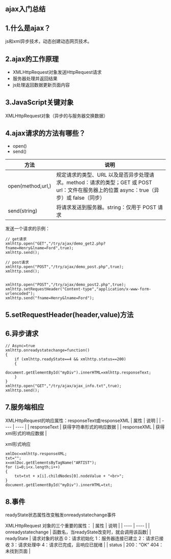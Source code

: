## ajax入门总结

## 1.什么是ajax？
js和xml异步技术，动态创建动态网页技术。

## 2.ajax的工作原理
- XMLHttpRequest对象发送HttpRequest请求  
- 服务器处理并返回结果  
- js处理返回数据更新页面内容

## 3.JavaScript关键对象
XMLHttpRequest对象（异步的与服务器交换数据）

## 4.ajax请求的方法有哪些？
- open()
- send()  

| 方法 | 说明 |
| ---- | ---- |
| open(method,url,) | 规定请求的类型、URL 以及是否异步处理请求。method：请求的类型；GET 或 POST   url：文件在服务器上的位置 async：true（异步）或 false（同步）|
| send(string) | 将请求发送到服务器。string：仅用于 POST 请求 |

发送一个请求的示例：
```
// get请求
xmlhttp.open("GET","/try/ajax/demo_get2.php?fname=Henry&lname=Ford",true);
xmlhttp.send();

// post请求
xmlhttp.open("POST","/try/ajax/demo_post.php",true);
xmlhttp.send();


xmlhttp.open("POST","/try/ajax/demo_post2.php",true);
xmlhttp.setRequestHeader("Content-type","application/x-www-form-urlencoded");
xmlhttp.send("fname=Henry&lname=Ford");
```


## 5.setRequestHeader(header,value)方法


## 6.异步请求
```
// Async=true
xmlhttp.onreadystatechange=function()
{
    if (xmlhttp.readyState==4 && xmlhttp.status==200)
    {
        document.getElementById("myDiv").innerHTML=xmlhttp.responseText;
    }
}
xmlhttp.open("GET","/try/ajax/ajax_info.txt",true);
xmlhttp.send();
```

## 7.服务端相应
XMLHttpRequest的响应属性：responseText或responseXML
| 属性 | 说明 |
| ---- | ---- |
| responseText | 获得字符串形式的响应数据 |
| responseXML | 获得xml形式的响应数据 |

xml形式响应
```
xmlDoc=xmlhttp.responseXML;
txt="";
x=xmlDoc.getElementsByTagName("ARTIST");
for (i=0;i<x.length;i++)
{
    txt=txt + x[i].childNodes[0].nodeValue + "<br>";
}
document.getElementById("myDiv").innerHTML=txt;
```

## 8.事件
readyState状态属性改变触发onreadystatechange事件

XMLHttpRequest 对象的三个重要的属性：
| 属性 | 说明 |
| ---- | ---- |
| onreadystatechange | 函数名，当readyState改变时，就会调用该函数|
| readyState | 请求对象的状态 0：请求初始化 1：服务器连接已建立 2：请求已接收 3：请求处理中 4：请求已完成，且响应已就绪 |
| status | 200：“OK”  404：未找到页面 |


